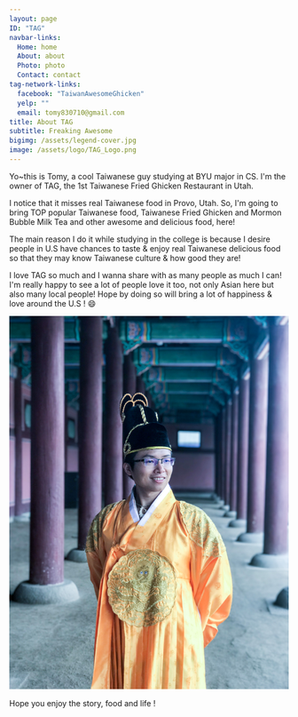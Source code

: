 ```yaml
---
layout: page
ID: "TAG"
navbar-links:
  Home: home
  About: about
  Photo: photo
  Contact: contact
tag-network-links:
  facebook: "TaiwanAwesomeGhicken"
  yelp: ""
  email: tomy830710@gmail.com
title: About TAG
subtitle: Freaking Awesome
bigimg: /assets/legend-cover.jpg
image: /assets/logo/TAG_Logo.png
---
```


Yo~this is Tomy, a cool Taiwanese guy studying at BYU major in CS.  I'm the owner of TAG, the 1st Taiwanese Fried Ghicken Restaurant in Utah. 

I notice that it misses real Taiwanese food in Provo, Utah. So, I'm going to bring TOP popular Taiwanese food,  Taiwanese Fried Ghicken and Mormon Bubble Milk Tea and other awesome and delicious food, here!

The main reason I do it while studying in the college is because I desire people in U.S have chances to taste & enjoy real Taiwanese delicious food so that they may know Taiwanese culture & how good they are! 

I love TAG so much and I wanna share with as many people as much I can!  I'm really happy to see a lot of people love it too, not only Asian here but also many local people! Hope by doing so will bring a lot of happiness & love around the U.S !  :smile:

![黃上](/assets/kingTomy.JPG)

Hope you enjoy the story, food and life !

